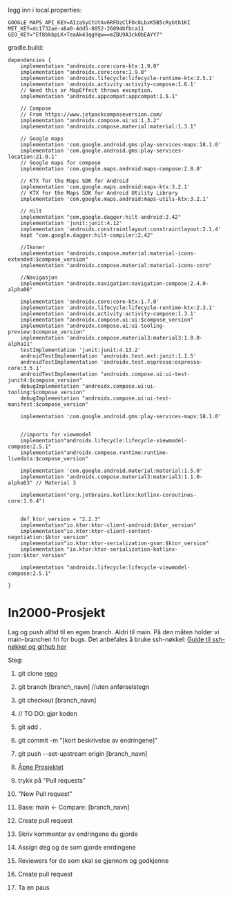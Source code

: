 legg inn i local.properties:

    GOOGLE_MAPS_API_KEY=AIzaSyCtUtAv6RFDzClFOc8LbxK5B5cRybtb1KI
    MET_KEY=dc1732ae-a8a0-4dd5-8052-26094bfbca11
    GEO_KEY="Ef8bkbpLK+TeaAk43qgYqw==mZBU9A3ckObEAYY7"


gradle.build:

    dependencies {
        implementation "androidx.core:core-ktx:1.9.0"
        implementation "androidx.core:core:1.9.0"
        implementation 'androidx.lifecycle:lifecycle-runtime-ktx:2.5.1'
        implementation 'androidx.activity:activity-compose:1.6.1'
        // Need this or MapEffect throws exception.
        implementation "androidx.appcompat:appcompat:1.5.1"

        // Compose
        // From https://www.jetpackcomposeversion.com/
        implementation "androidx.compose.ui:ui:1.3.2"
        implementation "androidx.compose.material:material:1.3.1"

        // Google maps
        implementation 'com.google.android.gms:play-services-maps:18.1.0'
        implementation 'com.google.android.gms:play-services-location:21.0.1'
        // Google maps for compose
        implementation 'com.google.maps.android:maps-compose:2.8.0'

        // KTX for the Maps SDK for Android
        implementation 'com.google.maps.android:maps-ktx:3.2.1'
        // KTX for the Maps SDK for Android Utility Library
        implementation 'com.google.maps.android:maps-utils-ktx:3.2.1'

        // Hilt
        implementation "com.google.dagger:hilt-android:2.42"
        implementation 'junit:junit:4.12'
        implementation 'androidx.constraintlayout:constraintlayout:2.1.4'
        kapt "com.google.dagger:hilt-compiler:2.42"

        //Ikoner
        implementation "androidx.compose.material:material-icons-extended:$compose_version"
        implementation "androidx.compose.material:material-icons-core"

        //Navigasjon
        implementation "androidx.navigation:navigation-compose:2.4.0-alpha06"

        implementation 'androidx.core:core-ktx:1.7.0'
        implementation 'androidx.lifecycle:lifecycle-runtime-ktx:2.3.1'
        implementation 'androidx.activity:activity-compose:1.3.1'
        implementation "androidx.compose.ui:ui:$compose_version"
        implementation "androidx.compose.ui:ui-tooling-preview:$compose_version"
        implementation 'androidx.compose.material3:material3:1.0.0-alpha11'
        testImplementation 'junit:junit:4.13.2'
        androidTestImplementation 'androidx.test.ext:junit:1.1.5'
        androidTestImplementation 'androidx.test.espresso:espresso-core:3.5.1'
        androidTestImplementation "androidx.compose.ui:ui-test-junit4:$compose_version"
        debugImplementation "androidx.compose.ui:ui-tooling:$compose_version"
        debugImplementation "androidx.compose.ui:ui-test-manifest:$compose_version"

        implementation 'com.google.android.gms:play-services-maps:18.1.0'


        //imports for viewmodel
        implementation"androidx.lifecycle:lifecycle-viewmodel-compose:2.5.1"
        implementation"androidx.compose.runtime:runtime-livedata:$compose_version"

        implementation 'com.google.android.material:material:1.5.0'
        implementation "androidx.compose.material3:material3:1.1.0-alpha03" // Material 3

        implementation("org.jetbrains.kotlinx:kotlinx-coroutines-core:1.6.4")


        def ktor_version = "2.2.3"
        implementation"io.ktor:ktor-client-android:$ktor_version"
        implementation"io.ktor:ktor-client-content-negotiation:$ktor_version"
        implementation"io.ktor:ktor-serialization-gson:$ktor_version"
        implementation "io.ktor:ktor-serialization-kotlinx-json:$ktor_version"

        implementation "androidx.lifecycle:lifecycle-viewmodel-compose:2.5.1"

    }


# In2000-Prosjekt
Lag og push alltid til en egen branch. Aldri til main. På den måten holder vi main-branchen fri for bugs.
Det anbefales å bruke ssh-nøkkel: [Guide til ssh-nøkkel og github her](https://www.uio.no/tjenester/it/maskin/filer/versjonskontroll/github.html#ssh-nokler)


Steg:
1. git clone [repo](https://github.uio.no/dafolvel/In2000-Prosjekt.git)
2. git branch [branch_navn] //uten anførselstegn
3. git checkout [branch_navn]
4. // TO DO: gjør koden
5. git add .
6. git commit -m "[kort beskrivelse av endringene]"
7. git push --set-upstream origin [branch_navn]
8. [Åpne Prosjektet](https://github.uio.no/dafolvel/In2000-Prosjekt)
9. trykk på "Pull requests"
10. "New Pull request"
11. Base: main <- Compare: [branch_navn]
12. Create pull request

13. Skriv kommentar av endringene du gjorde
14. Assign deg og de som gjorde enrdingene
15. Reviewers for de som skal se gjennom og godkjenne
16. Create pull request
17. Ta en paus
